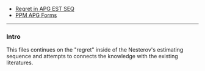 - [Regret in APG EST SEQ](Regret%20in%20APG%20EST%20SEQ.md)
- [PPM APG Forms](PPM%20APG%20Forms.md)

---
### **Intro**

This files continues on the "regret" inside of the Nesterov's estimating sequence and attempts to connects the knowledge with the existing literatures. 



